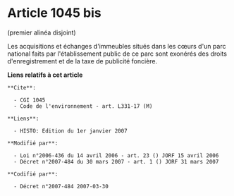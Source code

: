 # Article 1045 bis

(premier alinéa disjoint)

Les acquisitions et échanges d'immeubles situés dans les cœurs d'un parc national faits par l'établissement public de ce parc
sont exonérés des droits d'enregistrement et de la taxe de publicité foncière.

**Liens relatifs à cet article**

	**Cite**:

	  - CGI 1045
	  - Code de l'environnement - art. L331-17 (M)

	**Liens**:

	  - HISTO: Edition du 1er janvier 2007

	**Modifié par**:

	  - Loi n°2006-436 du 14 avril 2006 - art. 23 () JORF 15 avril 2006
	  - Décret n°2007-484 du 30 mars 2007 - art. 1 () JORF 31 mars 2007

	**Codifié par**:

	  - Décret n°2007-484 2007-03-30
